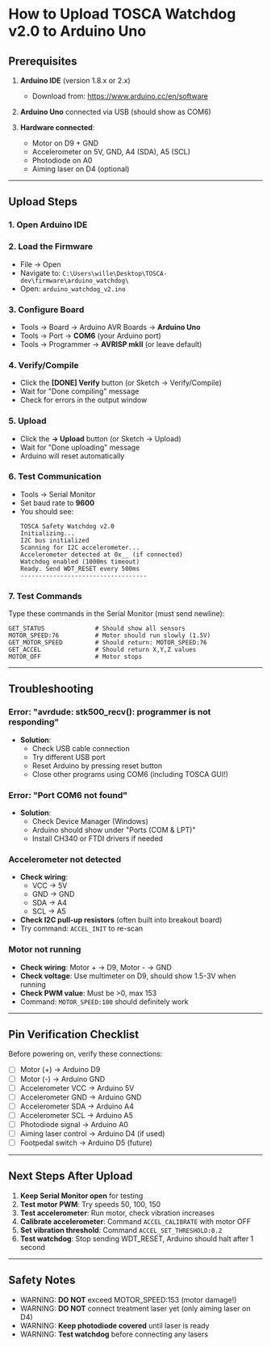 # How to Upload TOSCA Watchdog v2.0 to Arduino Uno

## Prerequisites

1. **Arduino IDE** (version 1.8.x or 2.x)
   - Download from: https://www.arduino.cc/en/software

2. **Arduino Uno** connected via USB (should show as COM6)

3. **Hardware connected**:
   - Motor on D9 + GND
   - Accelerometer on 5V, GND, A4 (SDA), A5 (SCL)
   - Photodiode on A0
   - Aiming laser on D4 (optional)

---

## Upload Steps

### 1. Open Arduino IDE

### 2. Load the Firmware
- File → Open
- Navigate to: `C:\Users\wille\Desktop\TOSCA-dev\firmware\arduino_watchdog\`
- Open: `arduino_watchdog_v2.ino`

### 3. Configure Board
- Tools → Board → Arduino AVR Boards → **Arduino Uno**
- Tools → Port → **COM6** (your Arduino port)
- Tools → Programmer → **AVRISP mkII** (or leave default)

### 4. Verify/Compile
- Click the **[DONE] Verify** button (or Sketch → Verify/Compile)
- Wait for "Done compiling" message
- Check for errors in the output window

### 5. Upload
- Click the **→ Upload** button (or Sketch → Upload)
- Wait for "Done uploading" message
- Arduino will reset automatically

### 6. Test Communication
- Tools → Serial Monitor
- Set baud rate to **9600**
- You should see:
  ```
  TOSCA Safety Watchdog v2.0
  Initializing...
  I2C bus initialized
  Scanning for I2C accelerometer...
  Accelerometer detected at 0x__ (if connected)
  Watchdog enabled (1000ms timeout)
  Ready. Send WDT_RESET every 500ms
  -----------------------------------
  ```

### 7. Test Commands
Type these commands in the Serial Monitor (must send newline):

```
GET_STATUS              # Should show all sensors
MOTOR_SPEED:76          # Motor should run slowly (1.5V)
GET_MOTOR_SPEED         # Should return: MOTOR_SPEED:76
GET_ACCEL               # Should return X,Y,Z values
MOTOR_OFF               # Motor stops
```

---

## Troubleshooting

### Error: "avrdude: stk500_recv(): programmer is not responding"
- **Solution**:
  - Check USB cable connection
  - Try different USB port
  - Reset Arduino by pressing reset button
  - Close other programs using COM6 (including TOSCA GUI!)

### Error: "Port COM6 not found"
- **Solution**:
  - Check Device Manager (Windows)
  - Arduino should show under "Ports (COM & LPT)"
  - Install CH340 or FTDI drivers if needed

### Accelerometer not detected
- **Check wiring**:
  - VCC → 5V
  - GND → GND
  - SDA → A4
  - SCL → A5
- **Check I2C pull-up resistors** (often built into breakout board)
- Try command: `ACCEL_INIT` to re-scan

### Motor not running
- **Check wiring**: Motor + → D9, Motor - → GND
- **Check voltage**: Use multimeter on D9, should show 1.5-3V when running
- **Check PWM value**: Must be >0, max 153
- Command: `MOTOR_SPEED:100` should definitely work

---

## Pin Verification Checklist

Before powering on, verify these connections:

- [ ] Motor (+) → Arduino D9
- [ ] Motor (-) → Arduino GND
- [ ] Accelerometer VCC → Arduino 5V
- [ ] Accelerometer GND → Arduino GND
- [ ] Accelerometer SDA → Arduino A4
- [ ] Accelerometer SCL → Arduino A5
- [ ] Photodiode signal → Arduino A0
- [ ] Aiming laser control → Arduino D4 (if used)
- [ ] Footpedal switch → Arduino D5 (future)

---

## Next Steps After Upload

1. **Keep Serial Monitor open** for testing
2. **Test motor PWM**: Try speeds 50, 100, 150
3. **Test accelerometer**: Run motor, check vibration increases
4. **Calibrate accelerometer**: Command `ACCEL_CALIBRATE` with motor OFF
5. **Set vibration threshold**: Command `ACCEL_SET_THRESHOLD:0.2`
6. **Test watchdog**: Stop sending WDT_RESET, Arduino should halt after 1 second

---

## Safety Notes

- WARNING: **DO NOT** exceed MOTOR_SPEED:153 (motor damage!)
- WARNING: **DO NOT** connect treatment laser yet (only aiming laser on D4)
- WARNING: **Keep photodiode covered** until laser is ready
- WARNING: **Test watchdog** before connecting any lasers
